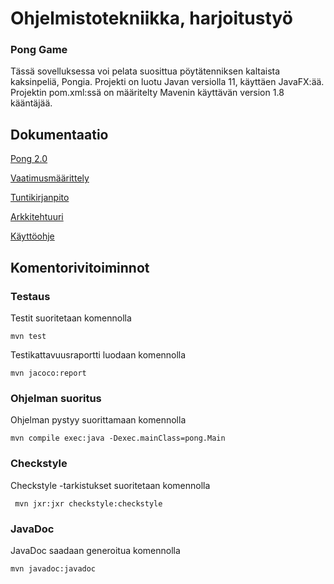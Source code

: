 <h1>Ohjelmistotekniikka, harjoitustyö</h1>

### Pong Game

Tässä sovelluksessa voi pelata suosittua pöytätenniksen kaltaista kaksinpeliä, Pongia. Projekti on luotu Javan versiolla 11, käyttäen JavaFX:ää. Projektin pom.xml:ssä on määritelty Mavenin käyttävän version 1.8 kääntäjää.

<h2>Dokumentaatio</h2>

[Pong 2.0](https://github.com/isakpulkki/ot-harjoitustyo/releases/tag/viikko6)

[Vaatimusmäärittely](https://github.com/isakpulkki/ot-harjoitustyo/blob/master/dokumentaatio/vaatimusmaarittely.md)

[Tuntikirjanpito](https://github.com/isakpulkki/ot-harjoitustyo/blob/master/dokumentaatio/tuntikirjanpito.md)

[Arkkitehtuuri](https://github.com/isakpulkki/ot-harjoitustyo/blob/master/dokumentaatio/arkkitehtuuri.md)

[Käyttöohje](https://github.com/isakpulkki/ot-harjoitustyo/blob/master/dokumentaatio/kayttoohje.md)


<h2>Komentorivitoiminnot</h2>

### Testaus

Testit suoritetaan komennolla

```
mvn test
```

Testikattavuusraportti luodaan komennolla

```
mvn jacoco:report
```
### Ohjelman suoritus
Ohjelman pystyy suorittamaan komennolla

```
mvn compile exec:java -Dexec.mainClass=pong.Main
```
### Checkstyle

Checkstyle -tarkistukset suoritetaan komennolla


```
 mvn jxr:jxr checkstyle:checkstyle
```

### JavaDoc

JavaDoc saadaan generoitua komennolla

```
mvn javadoc:javadoc
```

